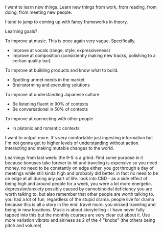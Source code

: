 I want to learn new things. Learn new things from work, from reading, from doing, from meeting new people.

I tend to jump to coming up with fancy frameworks in theory.

Learning goals?

To improve at music. This is once again very vague. Specifically,
- Improve at vocals (range, style, expressiveness)
- Improve at composition (consistently making new tracks, polishing to a certian quality bar)

To improve at building products and know what to build.
- Spotting unmet needs in the market
- Brainstorming and executing solutions

To improve at understanding Japanese culture
- Be listening fluent in 90% of contexts
- Be conversational in 50% of contexts

To improve at connecting with other people
- In platonic and romantic contexts


I want to output more. It's very comfortable just ingesting information but I'm not gonna get to higher levels of understanding without action. Interacting and making mutable changes to the world.


Learnings from last week:
the 9-5 is a grind. Find some purpose in it because bonuses take forever to hit and traveling is expensive so you need money. no need to be constantly on edge either, you got through a day of meetings while still kinda high and probably did better. in fact no need to be on edge at all during any part of life.
look into CBD - as a side effect of being high and around people for a week, you were a lot more energetic. depression/anxiety possibly caused by cannobinoidal deficiency
you are worth talking to. but also remember that other people are worth talking to. you had a lot of fun, regardless of the stupid drama. people live for drama because this is all a story in the end.
travel more. you missed traveling and being in new locations.
Music is about storytelling - I have never fully tapped into this but the monthly courses are very clear cut about it. Use more variation vibrato and airiness as 2 of the 4 "knobs" (the others being pitch and volume)
